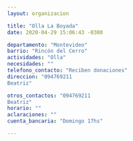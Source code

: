 ```yaml
---
layout: organizacion

title: "Olla La Boyada"
date: 2020-04-29 15:06:43 -0300

departamento: "Montevideo"
barrio: "Rincón del Cerro"
actividades: "Olla"
necesidades: ""
telefono_contacto: "Reciben donaciones"
direccion: "094769211
Beatriz"

otros_contactos: "094769211
Beatriz"
horario: ""
aclaraciones: ""
cuenta_bancaria: "Domingo 17hs"

---
```

